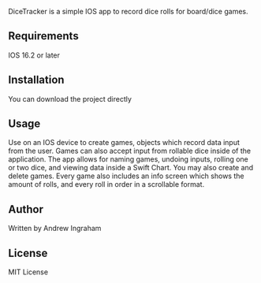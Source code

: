DiceTracker is a simple IOS app to record dice rolls for board/dice games.

## Requirements

IOS 16.2 or later

## Installation

You can download the project directly

## Usage

Use on an IOS device to create games, objects which record data input from the user. Games can also accept input from rollable dice inside of the application.
The app allows for naming games, undoing inputs, rolling one or two dice, and viewing data inside a Swift Chart. You may also create and delete games.
Every game also includes an info screen which shows the amount of rolls, and every roll in order in a scrollable format.

## Author

Written by Andrew Ingraham

## License

MIT License
